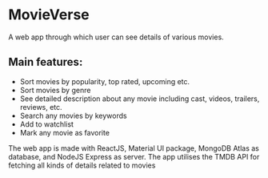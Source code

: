 # MovieVerse
 A web app through which user can see details of various movies.
## Main features:
- Sort movies by popularity, top rated, upcoming etc.
- Sort movies by genre
- See detailed description about any movie including cast, videos, trailers, reviews, etc.
- Search any movies by keywords
- Add to watchlist
- Mark any movie as favorite

The web app is made with ReactJS, Material UI package, MongoDB Atlas as database, and NodeJS Express as server.
The app utilises the TMDB API for fetching all kinds of details related to movies
